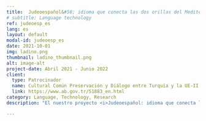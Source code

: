 ```yaml
---
title:  Judeoespañol&#58; idioma que conecta las dos orillas del Mediterráneo
# subtitle: Language technology
ref: judeoesp_es
lang: es
layout: default
modal-id: judeoesp_es
date: 2021-10-01
img: ladino.png
thumbnail: ladino_thumbnail.png
alt: image-alt
project-date: Abril 2021 - Junio 2022
client:
  type: Patrocinador
  name: Cultural Común Preservación y Diálogo entre Turquía y la UE-II (CCH-II)
  link: https://www.ab.gov.tr/51883_en.html
category: Language, Technology, Research
description: "El nuestro proyecto <i>Judeoespañol: idioma que conecta las dos orillas del Mediterráneo</i> crea recursos digitales para el idioma Judeoespañol que es elemento principal de la cultura sefardí, una herencia común que conecta dos países: Turquía y España. Además, este proyecto tiene finalidad de promover conciencia crítica sobre la preservación del patrimonio cultural y lingüístico en peligro de extinción. Estamos trabajando en colaboración con el Centro de Investigación de la Cultura Sefardí de Estambul para posibilitar que el Judeoespañol esté preparado para la era digital a través de acciones como la preparación de audiovisuales para el aprendizaje de idiomas, creación de un centro de datos digitales, elaboración de aplicaciones de traducción automática y síntesis de voz y organización de talleres sobre la preservación de lenguas minoritarias, entre otras.<p> Para obtener más información, consulte nuestra <a href='/blog/2022-05-26-judeocastella-es/'>publicación del blog</a><p>(Crédito de la imagen: Israel Coins & Medals Corp, CC BY)"

---
```


